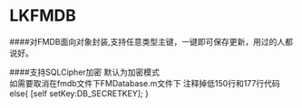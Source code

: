 # LKFMDB
####对FMDB面向对象封装,支持任意类型主键，一键即可保存更新，用过的人都说好。


####支持SQLCipher加密 
      默认为加密模式  
      如需要取消在fmdb文件下FMDatabase.m文件下
      注释掉低150行和177行代码
      else{
       [self setKey:DB_SECRETKEY];
      }
